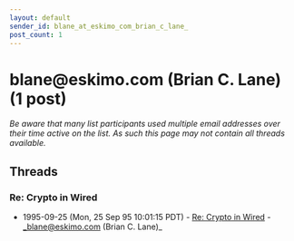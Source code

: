```yaml
---
layout: default
sender_id: blane_at_eskimo_com_brian_c_lane_
post_count: 1
---
```


# blane<span>@</span>eskimo.com (Brian C. Lane) (1 post)

_Be aware that many list participants used multiple email addresses over their time active on the list. As such this page may not contain all threads available._

## Threads

### Re: Crypto in Wired
+ 1995-09-25 (Mon, 25 Sep 95 10:01:15 PDT) - [Re: Crypto in Wired](/archive/1995/09/ab46e32ef5ffea537db4d3adcfe12c4dc42b946db5a9b9a8d70f4ce141fdd826) - _blane@eskimo.com (Brian C. Lane)_

